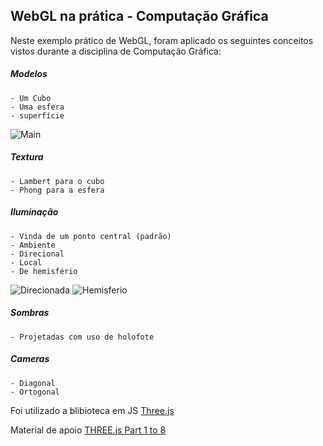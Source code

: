 ## WebGL na prática - Computação Gráfica

Neste exemplo prático de WebGL, foram aplicado os seguintes conceitos vistos durante a disciplina de Computação Gráfica:

##### Modelos
    - Um Cubo
    - Uma esfera
    - superfície

![Main](https://uploaddeimagens.com.br/images/001/738/154/full/img1.png?1542767334)

##### Textura
    - Lambert para o cubo
    - Phong para a esfera

##### Iluminação
    - Vinda de um ponto central (padrão)
    - Ambiente
    - Direcional
    - Local
    - De hemisfério

![Direcionada](https://uploaddeimagens.com.br/images/001/738/160/full/img-direcionada.png?1542767861)
![Hemisferio](https://uploaddeimagens.com.br/images/001/738/161/full/img-hemisferio.png?1542767902)


##### Sombras
    - Projetadas com uso de holofote
##### Cameras
    - Diagonal
    - Ortogonal



Foi utilizado a blibioteca em JS [Three.js](https://threejs.org/)

Material de apoio [THREE.js Part 1 to 8](https://www.youtube.com/watch?v=ABV1mK1CGOY)
